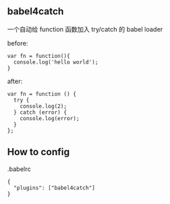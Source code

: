 ## babel4catch
一个自动给 function 函数加入 try/catch 的 babel loader

before:
```
var fn = function(){
  console.log('hello world');
}
```

after:
```
var fn = function () {
  try {
    console.log(2);
  } catch (error) {
    console.log(error);
  }
};
```


## How to config
.babelrc
```
{
  "plugins": ["babel4catch"]
}
```
